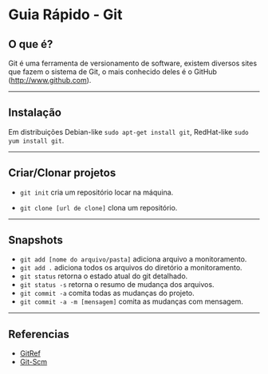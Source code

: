 # Guia Rápido - Git
## O que é?
Git é uma ferramenta de versionamento de software, existem diversos sites que fazem o sistema de Git, o mais conhecido deles é o GitHub (http://www.github.com).
- - -
## Instalação
Em distribuições Debian-like `sudo apt-get install git`, RedHat-like `sudo yum install git`. 
- - -
## Criar/Clonar projetos
- `git init` cria um repositório locar na máquina.

- `git clone [url de clone]` clona um repositório.

- - -
## Snapshots
- `git add [nome do arquivo/pasta]` adiciona arquivo a monitoramento.
- `git add .` adiciona todos os arquivos do diretório a monitoramento.
- `git status` retorna o estado atual do git detalhado.
 - `git status -s` retorna o resumo de mudança dos arquivos.
- `git commit -a` comita todas as mudanças do projeto.
 -  `git commit -a -m [mensagem]` comita as mudanças com mensagem.

- - -
## Referencias
- [GitRef]
- [Git-Scm]

[GitRef]:http://gitref.org/
[Git-Scm]:http://git-scm.com/book/pt-br
